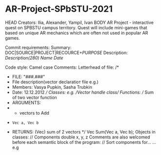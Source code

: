 # AR-Project-SPbSTU-2021
HEAD
Creators: Ilia, Alexander, Yampil, Ivan
BODY
AR Project - interactive quest on SPBSTU campus territory. Quest will include mini-games that based on unique AR mechanics which are often not used in popular AR games.

Commit requirements:
Summary:
DOC|SOURCE|PROJECT|RECOURCE+*PURPOSE*
Description:
*Description(280)*
*Name*
*Date*

Code style:
Camel case
Comments: 
  Letterhead of file: 
    /*
   * FILE: "###.###"
   * File description(vector declaratioт file e.g.)
   * Members: Vasya Pupkin, Sasha Trubkin
   * Date: 12.12.2012
   */
  Classes:
    e.g. /*Vector handle class*/
    Functions: 
    /* Sum of two vector function
   * ARGUMENTS:
   * - vectors to Add
   *     Vec a, Vec b
   * RETURNS: (Vec) sum of 2 vectors
    */
    Vec Sum(Vec a, Vec b);
  Objects in classes:
    // Components
    double x, y, z
  Comments are also welcomed before each semantic block of the program:
    // Sort components
    for...
    ...
    e.g

  
 
